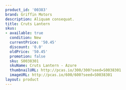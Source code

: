 ```yaml
---
product_id: '00383'
brand: Griffin Motors
description: Aliquam consequat.
title: Cruts Lantern
skus:
- available: true
  condition: New
  currentPrice: '50.45'
  discount: '0.0'
  oldPrice: '50.45'
  promotion: false
  sku: S0038301
  skuName: Cruts Lantern - Azure
  thumbnailURL: http://pcas.io/300/300?seed=S0038301
  imageURL: http://pcas.io/600/600?seed=S0038301
layout: product
---
```

